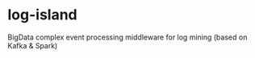 # log-island
BigData complex event processing middleware for log mining (based on Kafka &amp; Spark)
